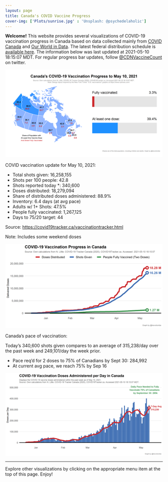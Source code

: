 ```yaml
---
layout: page
title: Canada's COVID Vaccine Progress
cover-img: ['Plots/sunrise.jpg' : 'Unsplash: @psychedelaholic']
---
```

**Welcome!** This website provides several visualizations of COVID-19
vaccination progress in Canada based on data collected mainly from
[COVID Canada](https://covid19tracker.ca/vaccinationtracker.html) and
[Our World in Data](https://ourworldindata.org/covid-vaccinations). The
latest federal distribution schedule is [available
here](https://www.canada.ca/en/public-health/services/diseases/2019-novel-coronavirus-infection/prevention-risks/covid-19-vaccine-treatment/vaccine-rollout.html).
The information below was last updated at 2021-05-10 18:15:07 MDT. For
regular progress bar updates, follow
<a href="https://twitter.com/CDNVaccineCount" class="uri">@CDNVaccineCount</a>
on twitter.

![](Plots/plot_main.png)

COVID vaccination update for May 10, 2021:

-   Total shots given: 16,258,155
-   Shots per 100 people: 42.8
-   Shots reported today \*: 340,600
-   Doses distributed: 18,279,094
-   Share of distributed doses administered: 88.9%
-   Inventory: 6.4 days (at avg pace)
-   Adults w/ 1+ Shots: 47.5%
-   People fully vaccinated: 1,267,125
-   Days to 75/20 target: 44

Source:
<a href="https://covid19tracker.ca/vaccinationtracker.html" class="uri">https://covid19tracker.ca/vaccinationtracker.html</a>

Note: Includes some weekend doses

![](Plots/plot_total.png)

Canada’s pace of vaccination:

Today’s 340,600 shots given compares to an average of 315,238/day over
the past week and 249,101/day the week prior.

-   Pace req’d for 2 doses to 75% of Canadians by Sept 30: 284,992
-   At current avg pace, we reach 75% by Sep 16

![](Plots/pace_national.png)

------------------------------------------------------------------------

Explore other visualizations by clicking on the appropriate menu item at
the top of this page. Enjoy!
